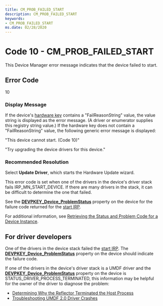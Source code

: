 ```yaml
---
title: CM_PROB_FAILED_START
description: CM_PROB_FAILED_START
keywords:
- CM_PROB_FAILED_START
ms.date: 02/28/2020
---
```


# Code 10 - CM_PROB_FAILED_START

This Device Manager error message indicates that the device failed to start.

## Error Code

10

### Display Message

If the device's [hardware key](opening-a-device-s-hardware-key.md) contains a "FailReasonString" value, the value string is displayed as the error message. (A driver or enumerator supplies this registry string value.) If the hardware key does not contain a "FailReasonString" value, the following generic error message is displayed:

"This device cannot start. (Code 10)"

"Try upgrading the device drivers for this device."

### Recommended Resolution

Select **Update Driver**, which starts the Hardware Update wizard.

This error code is set when one of the drivers in the device's driver stack fails IRP_MN_START_DEVICE. If there are many drivers in the stack, it can be difficult to determine the one that failed.

See the [**DEVPKEY_Device_ProblemStatus**](devpkey-device-problemstatus.md) property on the device for the failure code returned for the [start IRP](../kernel/irp-mn-start-device.md).

For additional information, see [Retrieving the Status and Problem Code for a Device Instance](retrieving-the-status-and-problem-code-for-a-device-instance.md).

## For driver developers

One of the drivers in the device stack failed the [start IRP](../kernel/irp-mn-start-device.md). The [**DEVPKEY_Device_ProblemStatus**](devpkey-device-problemstatus.md) property on the device should indicate the failure code.

If one of the drivers in the device's driver stack is a UMDF driver and the [**DEVPKEY_Device_ProblemStatus**](devpkey-device-problemstatus.md) property on the device is STATUS_DRIVER_PROCESS_TERMINATED, this information may be helpful for the owner of the driver to diagnose the problem:
* [Determining Why the Reflector Terminated the Host Process](../wdf/determining-why-the-reflector-terminated-the-host-process.md)
* [Troubleshooting UMDF 2.0 Driver Crashes](../wdf/debugging-umdf-2-0-drivers.md)

